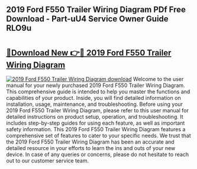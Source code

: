 ## 2019 Ford F550 Trailer Wiring Diagram PDf Free Download - Part-uU4 Service Owner Guide RLO9u

# <h2><a href="http://dfo4xk.blite.top/?on=2019+Ford+F550+Trailer+Wiring+Diagram">🔗Download New 👉🔴 2019 Ford F550 Trailer Wiring Diagram</a></h2>

[![2019 Ford F550 Trailer Wiring Diagram download](https://i.imgur.com/lujVjoI.png)](http://dfo4xk.blite.top/?on=2019+Ford+F550+Trailer+Wiring+Diagram)
Welcome to the user manual for your newly purchased 2019 Ford F550 Trailer Wiring Diagram. This comprehensive guide is intended to help you master the functions and capabilities of your product. Inside, you will find detailed information on installation, usage, maintenance, and troubleshooting. Before using your 2019 Ford F550 Trailer Wiring Diagram, please refer to this user manual for detailed instructions on product setup, operation, and troubleshooting. It includes step-by-step guides for using each feature, as well as important safety information. This 2019 Ford F550 Trailer Wiring Diagram features a comprehensive set of features to cater to your specific needs. We trust that the 2019 Ford F550 Trailer Wiring Diagram has been an accurate and detailed resource in your efforts to learn the ins and outs of your new device. In case of any queries or concerns, please do not hesitate to reach out to our customer service team.
